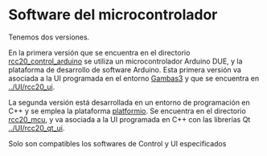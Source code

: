 # Software del microcontrolador

Tenemos dos versiones. 

En la primera versión que se encuentra en el directorio [rcc20_control_arduino](./rcc20_control_arduino) se utiliza un microcontrolador Arduino DUE, y la plataforma de desarrollo de software Arduino. Esta primera versión va asociada a la UI programada en el entorno [Gambas3](http://gambas.sourceforge.net/en/main.html) y que se encuentra en [../UI/rcc20_ui](../UI/rcc20_ui).

La segunda versión está desarrollada en un entorno de programación en C++ y se emplea la plataforma [platformio](https://platformio.org/). Se encuentra en el directorio [rcc20_mcu](./rcc20_mcu), y va asociada a la UI programada en C++ con las librerías Qt [../UI/rcc20_qt_ui](../UI/rcc20_qt_ui).

Solo son compatibles los softwares de Control y UI especificados
